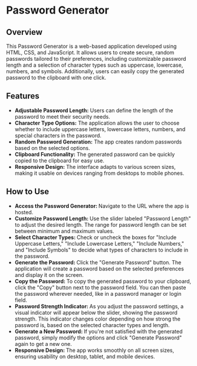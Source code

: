 <h1>Password Generator</h1>
<h2>Overview</h2>
This Password Generator is a web-based application developed using HTML, CSS, and JavaScript.
It allows users to create secure, random passwords tailored to their preferences, including customizable password length and a selection of character types such as uppercase, lowercase, numbers, and symbols. Additionally, users can easily copy the generated password to the clipboard with one click.

<h2>Features</h2>
<ul>
  <li><b>Adjustable Password Length:</b> Users can define the length of the password to meet their security needs.<br></li>
   <li><b>Character Type Options:</b> The application allows the user to choose whether to include uppercase letters, lowercase letters, numbers, and special characters in the password.<br></li>
   <li><b>Random Password Generation:</b> The app creates random passwords based on the selected options.<br></li>
   <li><b>Clipboard Functionality:</b> The generated password can be quickly copied to the clipboard for easy use.<br></li>
   <li><b>Responsive Design:</b> The interface adapts to various screen sizes, making it usable on devices ranging from desktops to mobile phones.<br></li>
</ul>

<h2>How to Use</h2>

<ul>
  <li><b>Access the Password Generator: </b>Navigate to the URL where the app is hosted.</li>
  <li><b>Customize Password Length: </b>Use the slider labeled "Password Length" to adjust the desired length. The range for password length can be set between minimum and maximum values.</li>
   <li><b>Select Character Types: </b>Check or uncheck the boxes for "Include Uppercase Letters," "Include Lowercase Letters," "Include Numbers," and "Include Symbols" to decide what types of characters to include in the password.</li>
   <li><b>
Generate the Password: </b>Click the "Generate Password" button. The application will create a password based on the selected preferences and display it on the screen.</li>
   <li><b>Copy the Password: </b>To copy the generated password to your clipboard, click the "Copy" button next to the password field. You can then paste the password wherever needed, like in a password manager or login field.</li>
   <li><b>Password Strength Indicator: </b>As you adjust the password settings, a visual indicator will appear below the slider, showing the password strength. This indicator changes color depending on how strong the password is, based on the selected character types and length.</li>
   <li><b>Generate a New Password: </b>If you're not satisfied with the generated password, simply modify the options and click "Generate Password" again to get a new one.</li>
   <li><b>Responsive Design: </b>The app works smoothly on all screen sizes, ensuring usability on desktop, tablet, and mobile devices.</li>
</ul>
